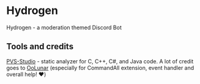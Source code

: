 # Hydrogen

Hydrogen - a moderation themed Discord Bot

## Tools and credits

[PVS-Studio](https://pvs-studio.com/en/pvs-studio/?utm_source=github&utm_medium=organic&utm_campaign=open_source) - static analyzer for C, C++, C#, and Java code.
A lot of credit goes to [OoLunar](https://github.com/OoLunar) (especially for CommandAll extension, event handler and overall help! :heart:)

